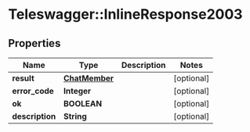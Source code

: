 # Teleswagger::InlineResponse2003

## Properties
Name | Type | Description | Notes
------------ | ------------- | ------------- | -------------
**result** | [**ChatMember**](ChatMember.md) |  | [optional] 
**error_code** | **Integer** |  | [optional] 
**ok** | **BOOLEAN** |  | [optional] 
**description** | **String** |  | [optional] 


